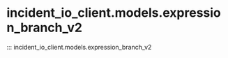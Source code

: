 # incident_io_client.models.expression_branch_v2

::: incident_io_client.models.expression_branch_v2